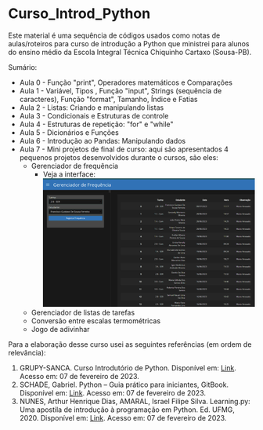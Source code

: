 # Curso_Introd_Python
Este material é uma sequência de códigos usados como notas de aulas/roteiros para curso de introdução a Python que ministrei para alunos do ensino médio da Escola Integral Técnica Chiquinho Cartaxo (Sousa-PB). 

Sumário:

* Aula 0 - Função "print", Operadores matemáticos e Comparações
* Aula 1 - Variável, Tipos , Função "input", Strings (sequência de caracteres), Função "format", Tamanho, Índice e Fatias
* Aula 2 - Listas: Criando e manipulando listas
* Aula 3 - Condicionais e Estruturas de controle
* Aula 4 - Estruturas de repetição: "for" e "while"
* Aula 5 - Dicionários e Funções
* Aula 6 - Introdução ao Pandas: Manipulando dados
* Aula 7 - Mini projetos de final de curso: aqui são apresentados 4 pequenos projetos desenvolvidos durante o cursos, são eles:
  * Gerenciador de frequência
    * Veja a interface: ![Interface](Imagem_gerenciador_frequencia.png)
  * Gerenciador de listas de tarefas
  * Conversão entre escalas termométricas
  * Jogo de adivinhar
 
 Para a elaboração desse curso usei as seguintes referências (em ordem de relevância):
1. GRUPY-SANCA. Curso Introdutório de Python. Disponível em: [Link](https://curso.grupysanca.com.br/pt/latest/#). Acesso em: 07 de fevereiro de 2023.
2. SCHADE, Gabriel. Python – Guia prático para iniciantes, GitBook. Disponível em: [Link](https://gabriel-schade-cardoso.gitbook.io/python-aprendendo-a-programar/). Acesso em: 07 de fevereiro de 2023.
3. NUNES, Arthur Henrique Dias, AMARAL, Israel Filipe Silva. Learning.py: Uma apostila de introdução à programação em Python. Ed. UFMG, 2020. Disponível em: [Link](http://www.petee.cpdee.ufmg.br/minicursos_oficinas/#python). Acesso em: 07 de fevereiro de 2023.
 

